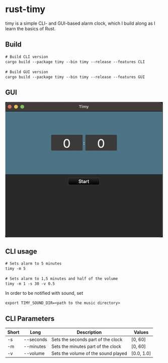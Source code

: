 # rust-timy

timy is a simple CLI- and GUI-based alarm clock, which I build along as I learn the basics of Rust.

## Build
```
# Build CLI version
cargo build --package timy --bin timy --release --features CLI

# Build GUI version
cargo build --package timy --bin timy --release --features GUI
```

## GUI 

![GUI version](./img/gui-screenshot.png)
## CLI usage
```
# Sets alarm to 5 minutes
timy -m 5

# Sets alarm to 1,5 minutes and half of the volume
timy -m 1 -s 30 -v 0.5
```

In order to be notified with sound, set
```
export TIMY_SOUND_DIR=<path to the music directory>
```

## CLI Parameters
| Short | Long      | Description                         | Values     |
|-------|-----------|-------------------------------------|------------|
| -s    | --seconds | Sets the seconds part of the clock  | [0, 60]    |
| -m    | --minutes | Sets the minutes part of the clock  | [0, 60]    |
| -v    | --volume  | Sets the volume of the sound played | [0.0, 1.0] |
